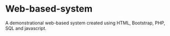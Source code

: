# Web-based-system
A demonstrational web-based system created using HTML, Bootstrap, PHP, SQL and javascript.
